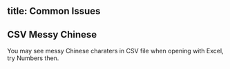title: Common Issues
---

## CSV Messy Chinese

You may see messy Chinese charaters in CSV file when opening with Excel, try Numbers then.
